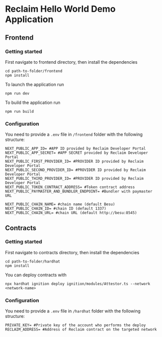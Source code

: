 # Reclaim Hello World Demo Application

## Frontend

### Getting started
First navigate to frontend directory, then install the dependencies
```
cd path-to-folder/frontend
npm install
```
To launch the application run
```
npm run dev
```
To build the application run
```
npm run build
```
### Configuration
You need to provide a `.env` file in `/frontend` folder with the following structure:
```env
NEXT_PUBLIC_APP_ID= #APP ID provided by Reclaim Developer Portal
NEXT_PUBLIC_APP_SECRET= #APP SECRET provided by Reclaim Developer Portal
NEXT_PUBLIC_FIRST_PROVIDER_ID= #PROVIDER ID provided by Reclaim Developer Portal
NEXT_PUBLIC_SECOND_PROVIDER_ID= #PROVIDER ID provided by Reclaim Developer Portal
NEXT_PUBLIC_THIRD_PROVIDER_ID= #PROVIDER ID provided by Reclaim Developer Portal
NEXT_PUBLIC_TOKEN_CONTRACT_ADDRESS= #Token contract address
NEXT_PUBLIC_PAYMASTER_AND_BUNDLER_ENDPOINT= #Bundler with paymaster URL

NEXT_PUBLIC_CHAIN_NAME= #chain name (default Besu)
NEXT_PUBLIC_CHAIN_ID= #chain ID (default 1337)
NEXT_PUBLIC_CHAIN_URL= #chain URL (default http://besu:8545)
```

## Contracts

### Getting started
First navigate to contracts directory, then install the dependencies
```
cd path-to-folder/hardhat
npm install
```
You can deploy contracts with
```
npx hardhat ignition deploy ignition/modules/Attestor.ts --network <network-name> 
```

### Configuration
You need to provide a `.env` file in `/hardhat` folder with the following structure:
```env
PRIVATE_KEY= #Private key of the account who performs the deploy
RECLAIM_ADDRESS= #Address of Reclaim contract on the targeted network
```

